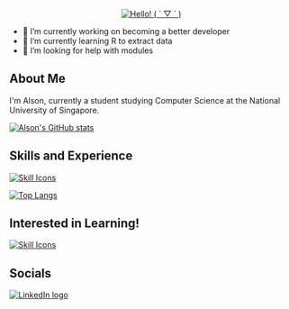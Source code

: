 <div align="center">
    <p>
        <a href="https://git.io/typing-svg">
            <img src="https://readme-typing-svg.demolab.com/?font=Fira+Code&size=30&pause=100&center=true&vCenter=true&width=435&lines=Hello!%20(%20%C2%B4%20%E2%96%BD%20`%20)" alt="Hello! ( ´ ▽ ` )">
        </a>
    </p>
</div>

- 🔭 I’m currently working on becoming a better developer
- 🌱 I’m currently learning R to extract data
- 🤔 I’m looking for help with modules

## About Me

I'm Alson, currently a student studying Computer Science at the National University of Singapore.

[![Alson's GitHub stats](https://github-readme-stats.vercel.app/api?username=alson001&show_icons=true&theme=light)](https://github.com/anuraghazra/github-readme-stats)

## Skills and Experience

[![Skill Icons](https://skillicons.dev/icons?i=html,css,js,bootstrap,jquery,java,py,cs,nodejs,dotnet,mysql,github,postman,regex,visualstudio,vscode,&perline=9&center=true&theme=light)](https://skillicons.dev/)

[![Top Langs](https://github-readme-stats.vercel.app/api/top-langs/?username=alson001&layout=compact&theme=light)](https://github.com/anuraghazra/github-readme-stats)

## Interested in Learning!

[![Skill Icons](https://skillicons.dev/icons?i=cpp,react,ts,aws&perline=10&center=true&theme=light)](https://skillicons.dev/)

## Socials

[![LinkedIn logo](https://img.shields.io/badge/Alson%20Ang-%230077B5.svg?style=for-the-badge&logo=linkedin&logoColor=white)]([(https://www.linkedin.com/in/alson-ang-15958b200/)])
